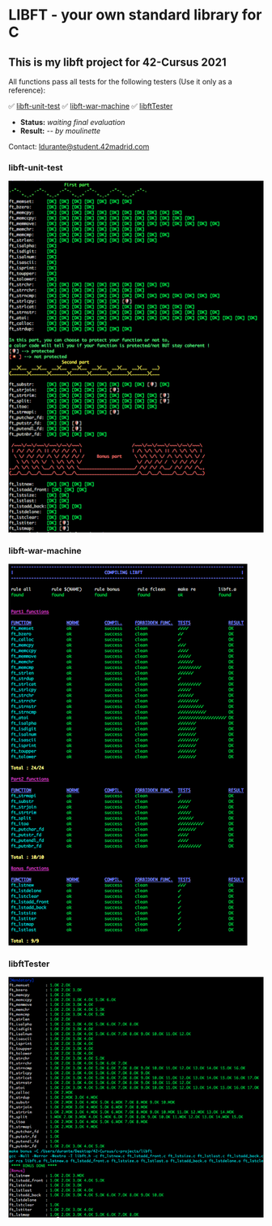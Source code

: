 # LIBFT - your own standard library for C #

## This is my libft project for 42-Cursus 2021 ##

All functions pass all tests for the following testers (Use it only as a reference):

✅ [libft-unit-test](https://github.com/alelievr/libft-unit-test)
✅ [libft-war-machine](https://github.com/ska42/libft-war-machine)
✅ [libftTester](https://github.com/Tripouille/libftTester)

- **Status:** *waiting final evaluation*
- **Result:** *-- by moulinette*

Contact: ldurante@student.42madrid.com

### libft-unit-test ###
![libft-unit-test](https://github.com/durantecode/42-Cursus/blob/master/c-projects/libft/test_screenshots/1-libft-unit-test.png)

### libft-war-machine ###
![libft-war-machine](https://github.com/durantecode/42-Cursus/blob/master/c-projects/libft/test_screenshots/2-libft-war-machine.png)

### libftTester ###
![libftTester](https://github.com/durantecode/42-Cursus/blob/master/c-projects/libft/test_screenshots/3-libftTester.png)
